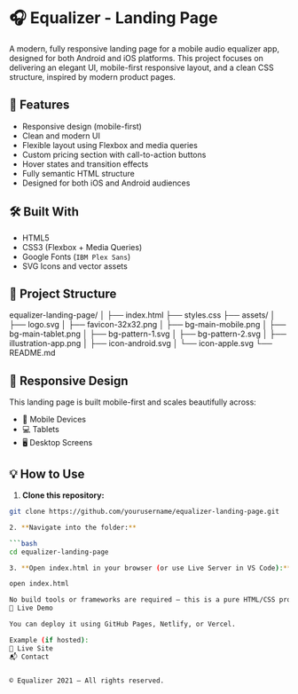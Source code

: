 # 🎧 Equalizer - Landing Page

A modern, fully responsive landing page for a mobile audio equalizer app, designed for both Android and iOS platforms. This project focuses on delivering an elegant UI, mobile-first responsive layout, and a clean CSS structure, inspired by modern product pages.

## 🚀 Features

- Responsive design (mobile-first)
- Clean and modern UI
- Flexible layout using Flexbox and media queries
- Custom pricing section with call-to-action buttons
- Hover states and transition effects
- Fully semantic HTML structure
- Designed for both iOS and Android audiences

## 🛠️ Built With

- HTML5
- CSS3 (Flexbox + Media Queries)
- Google Fonts (`IBM Plex Sans`)
- SVG Icons and vector assets

## 📁 Project Structure

equalizer-landing-page/
│
├── index.html
├── styles.css
├── assets/
│ ├── logo.svg
│ ├── favicon-32x32.png
│ ├── bg-main-mobile.png
│ ├── bg-main-tablet.png
│ ├── bg-pattern-1.svg
│ ├── bg-pattern-2.svg
│ ├── illustration-app.png
│ ├── icon-android.svg
│ └── icon-apple.svg
└── README.md

## 📱 Responsive Design

This landing page is built mobile-first and scales beautifully across:

- 📱 Mobile Devices
- 💻 Tablets
- 🖥️ Desktop Screens

## 💡 How to Use

1. **Clone this repository:**

````bash
git clone https://github.com/yourusername/equalizer-landing-page.git

2. **Navigate into the folder:**

```bash
cd equalizer-landing-page

3. **Open index.html in your browser (or use Live Server in VS Code):**

open index.html

No build tools or frameworks are required — this is a pure HTML/CSS project.
🧪 Live Demo

You can deploy it using GitHub Pages, Netlify, or Vercel.

Example (if hosted):
🔗 Live Site
📬 Contact


© Equalizer 2021 — All rights reserved.
````
